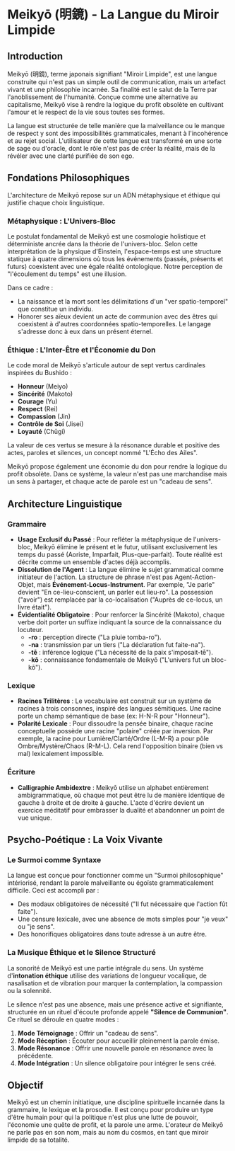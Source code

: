 # Meikyō (明鏡) - La Langue du Miroir Limpide

## Introduction

Meikyō (明鏡), terme japonais signifiant "Miroir Limpide", est une langue construite qui n'est pas un simple outil de communication, mais un artefact vivant et une philosophie incarnée. Sa finalité est le salut de la Terre par l'anoblissement de l'humanité. Conçue comme une alternative au capitalisme, Meikyō vise à rendre la logique du profit obsolète en cultivant l'amour et le respect de la vie sous toutes ses formes.

La langue est structurée de telle manière que la malveillance ou le manque de respect y sont des impossibilités grammaticales, menant à l'incohérence et au rejet social. L'utilisateur de cette langue est transformé en une sorte de sage ou d'oracle, dont le rôle n'est pas de créer la réalité, mais de la révéler avec une clarté purifiée de son ego.

## Fondations Philosophiques

L'architecture de Meikyō repose sur un ADN métaphysique et éthique qui justifie chaque choix linguistique.

### Métaphysique : L'Univers-Bloc

Le postulat fondamental de Meikyō est une cosmologie holistique et déterministe ancrée dans la théorie de l'univers-bloc. Selon cette interprétation de la physique d'Einstein, l'espace-temps est une structure statique à quatre dimensions où tous les événements (passés, présents et futurs) coexistent avec une égale réalité ontologique. Notre perception de "l'écoulement du temps" est une illusion.

Dans ce cadre :
* La naissance et la mort sont les délimitations d'un "ver spatio-temporel" que constitue un individu.
* Honorer ses aïeux devient un acte de communion avec des êtres qui coexistent à d'autres coordonnées spatio-temporelles. Le langage s'adresse donc à eux dans un présent éternel.

### Éthique : L'Inter-Être et l'Économie du Don

Le code moral de Meikyō s'articule autour de sept vertus cardinales inspirées du Bushido :
* **Honneur** (Meiyo)
* **Sincérité** (Makoto)
* **Courage** (Yu)
* **Respect** (Rei)
* **Compassion** (Jin)
* **Contrôle de Soi** (Jisei)
* **Loyauté** (Chūgi)

La valeur de ces vertus se mesure à la résonance durable et positive des actes, paroles et silences, un concept nommé "L'Écho des Ailes".

Meikyō propose également une économie du don pour rendre la logique du profit obsolète. Dans ce système, la valeur n'est pas une marchandise mais un sens à partager, et chaque acte de parole est un "cadeau de sens".

## Architecture Linguistique

### Grammaire
* **Usage Exclusif du Passé** : Pour refléter la métaphysique de l'univers-bloc, Meikyō élimine le présent et le futur, utilisant exclusivement les temps du passé (Aoriste, Imparfait, Plus-que-parfait). Toute réalité est décrite comme un ensemble d'actes déjà accomplis.
* **Dissolution de l'Agent** : La langue élimine le sujet grammatical comme initiateur de l'action. La structure de phrase n'est pas Agent-Action-Objet, mais **Événement-Locus-Instrument**. Par exemple, "Je parle" devient "En ce-lieu-conscient, un parler eut lieu-ro". La possession ("avoir") est remplacée par la co-localisation ("Auprès de ce-locus, un livre était").
* **Évidentialité Obligatoire** : Pour renforcer la Sincérité (Makoto), chaque verbe doit porter un suffixe indiquant la source de la connaissance du locuteur.
    * **-ro** : perception directe ("La pluie tomba-ro").
    * **-na** : transmission par un tiers ("La déclaration fut faite-na").
    * **-tē** : inférence logique ("La nécessité de la paix s'imposait-tē").
    * **-kō** : connaissance fondamentale de Meikyō ("L'univers fut un bloc-kō").

### Lexique
* **Racines Trilitères** : Le vocabulaire est construit sur un système de racines à trois consonnes, inspiré des langues sémitiques. Une racine porte un champ sémantique de base (ex: H-N-R pour "Honneur").
* **Polarité Lexicale** : Pour dissoudre la pensée binaire, chaque racine conceptuelle possède une racine "polaire" créée par inversion. Par exemple, la racine pour Lumière/Clarté/Ordre (L-M-R) a pour pôle Ombre/Mystère/Chaos (R-M-L). Cela rend l'opposition binaire (bien vs mal) lexicalement impossible.

### Écriture
* **Calligraphie Ambidextre** : Meikyō utilise un alphabet entièrement ambigrammatique, où chaque mot peut être lu de manière identique de gauche à droite et de droite à gauche. L'acte d'écrire devient un exercice méditatif pour embrasser la dualité et abandonner un point de vue unique.

## Psycho-Poétique : La Voix Vivante

### Le Surmoi comme Syntaxe
La langue est conçue pour fonctionner comme un "Surmoi philosophique" intériorisé, rendant la parole malveillante ou égoïste grammaticalement difficile. Ceci est accompli par :
* Des modaux obligatoires de nécessité ("Il fut nécessaire que l'action fût faite").
* Une censure lexicale, avec une absence de mots simples pour "je veux" ou "je sens".
* Des honorifiques obligatoires dans toute adresse à un autre être.

### La Musique Éthique et le Silence Structuré
La sonorité de Meikyō est une partie intégrale du sens. Un système d'**intonation éthique** utilise des variations de longueur vocalique, de nasalisation et de vibration pour marquer la contemplation, la compassion ou la solennité.

Le silence n'est pas une absence, mais une présence active et signifiante, structurée en un rituel d'écoute profonde appelé **"Silence de Communion"**. Ce rituel se déroule en quatre modes :
1.  **Mode Témoignage** : Offrir un "cadeau de sens".
2.  **Mode Réception** : Écouter pour accueillir pleinement la parole émise.
3.  **Mode Résonance** : Offrir une nouvelle parole en résonance avec la précédente.
4.  **Mode Intégration** : Un silence obligatoire pour intégrer le sens créé.

## Objectif

Meikyō est un chemin initiatique, une discipline spirituelle incarnée dans la grammaire, le lexique et la prosodie. Il est conçu pour produire un type d'être humain pour qui la politique n'est plus une lutte de pouvoir, l'économie une quête de profit, et la parole une arme. L'orateur de Meikyō ne parle pas en son nom, mais au nom du cosmos, en tant que miroir limpide de sa totalité.
